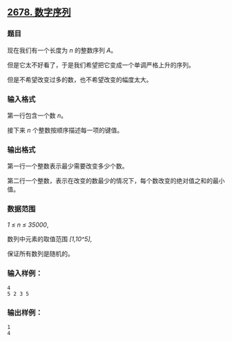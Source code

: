 ## [2678. 数字序列](https://www.acwing.com/problem/content/2680/)

### 题目

现在我们有一个长度为 *n* 的整数序列 *A*。

但是它太不好看了，于是我们希望把它变成一个单调严格上升的序列。

但是不希望改变过多的数，也不希望改变的幅度太大。

### 输入格式

第一行包含一个数 *n*。

接下来 *n* 个整数按顺序描述每一项的键值。

### 输出格式

第一行一个整数表示最少需要改变多少个数。

第二行一个整数，表示在改变的数最少的情况下，每个数改变的绝对值之和的最小值。

### 数据范围

*1 ≤ n ≤ 35000*,

数列中元素的取值范围 *[1,10^5]*,

保证所有数列是随机的。

### 输入样例：

```
4
5 2 3 5
```

### 输出样例：

```
1
4
```
